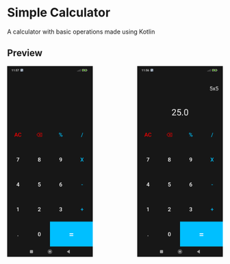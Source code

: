 # Simple Calculator 
A calculator with basic operations made using Kotlin

## Preview
<link rel="stylesheet" type="text/css" href="https://cdnjs.cloudflare.com/ajax/libs/fancybox/3.5.7/jquery.fancybox.min.css">

<div style="display: flex; justify-content: space-between;">

<a href="screenshots/Screenshot_20250529_234556.png" data-fancybox="gallery" data-caption="Calculator Screenshot 1" onclick="$.fancybox.open('[data-fancybox=\'gallery\']', {loop: false}); return false;" style="margin-right: 30px;"> 
        <img src="screenshots/Screenshot_20250529_234556.png" width="200" alt="Calculator Screenshot 1">
</a>

<a href="screenshots/Screenshot_20250529_234450.png" data-fancybox="gallery" data-caption="Calculator Screenshot 2" onclick="$.fancybox.open('[data-fancybox=\'gallery\']', {loop: false}); return false;">
        <img src="screenshots/Screenshot_20250529_234450.png" width="200" alt="Calculator Screenshot 2">
</a>

</div>

